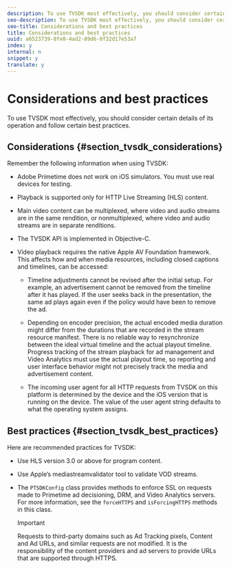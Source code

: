 ```yaml
---
description: To use TVSDK most effectively, you should consider certain details of its operation and follow certain best practices.
seo-description: To use TVSDK most effectively, you should consider certain details of its operation and follow certain best practices.
seo-title: Considerations and best practices
title: Considerations and best practices
uuid: a6523739-8fe8-4ad2-89d6-0f32d17e53a7
index: y
internal: n
snippet: y
translate: y
---
```


# Considerations and best practices

To use TVSDK most effectively, you should consider certain details of its operation and follow certain best practices.


## Considerations {#section_tvsdk_considerations}

Remember the following information when using TVSDK: 
* Adobe Primetime does not work on iOS simulators. You must use real devices for testing. 

* Playback is supported only for HTTP Live Streaming (HLS) content.
* Main video content can be multiplexed, where video and audio streams are in the same rendition, or nonmultiplexed, where video and audio streams are in separate renditions.
* The TVSDK API is implemented in Objective-C.
* Video playback requires the native Apple AV Foundation framework. This affects how and when media resources, including closed captions and timelines, can be accessed: 
    * Timeline adjustments cannot be revised after the initial setup. For example, an advertisement cannot be removed from the timeline after it has played. If the user seeks back in the presentation, the same ad plays again even if the policy would have been to remove the ad. 
    
    * Depending on encoder precision, the actual encoded media duration might differ from the durations that are recorded in the stream resource manifest. There is no reliable way to resynchronize between the ideal virtual timeline and the actual playout timeline. Progress tracking of the stream playback for ad management and Video Analytics must use the actual playout time, so reporting and user interface behavior might not precisely track the media and advertisement content. 
    
    * The incoming user agent for all HTTP requests from TVSDK on this platform is determined by the device and the iOS version that is running on the device. The value of the user agent string defaults to what the operating system assigns. 
    
    
    





## Best practices {#section_tvsdk_best_practices}

Here are recommended practices for TVSDK: 
* Use HLS version 3.0 or above for program content.
* Use Apple’s mediastreamvalidator tool to validate VOD streams.
* The `PTSDKConfig` class provides methods to enforce SSL on requests made to Primetime ad decisioning, DRM, and Video Analytics servers. For more information, see the `forceHTTPS` and `isForcingHTTPS` methods in this class.

  >[!IMPORTANT]
  >
  >Requests to third-party domains such as Ad Tracking pixels, Content and Ad URLs, and similar requests are not modified. It is the responsibility of the content providers and ad servers to provide URLs that are supported through HTTPS.




